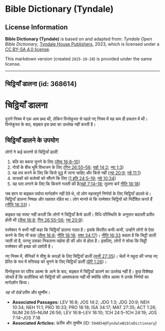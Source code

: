 # Bible Dictionary (Tyndale)

## License Information

**Bible Dictionary (Tyndale)** is based on and adapted from: _Tyndale Open Bible Dictionary_, [Tyndale House Publishers](https://tyndaleopenresources.com/), 2023, which is licensed under a [CC BY-SA 4.0 license](https://creativecommons.org/licenses/by-sa/4.0/legalcode.en).

This markdown version (created `2025-10-20`) is provided under the same license.



--------------------------------

## चिट्ठियाँ डालना (id: 368614)

चिट्ठियाँ डालना
===============

पुराने नियम में एक आम प्रथा थी, लेकिन पिन्तेकुस्त से पहले नए नियम में यह कम ही प्रचलन में थी। पिन्तेकुस्त के बाद, बाइबल इस प्रथा का उल्लेख नहीं करती है।

चिट्ठियाँ डालने के उपयोग
------------------------

लोगों ने कई कारणों से चिट्ठियाँ डालीं:

1. बलि का बकरा चुनने के लिए ([लैव्य 16:8–10](https://ref.ly/Lev16:8-Lev16:10))
2. गोत्रों के बीच भूमि विभाजन के लिए ([गिन 26:55–56](https://ref.ly/Num26:55-Num26:56); [यहो 14:2](https://ref.ly/Josh14:2); [न्या 1:3](https://ref.ly/Judg1:3))
3. यह तय करने के लिए कि किसे युद्ध में जाना चाहिए और किसे नहीं ([न्या 20:9](https://ref.ly/Judg20:9); [नहे 11:1](https://ref.ly/Neh11:1))
4. याजकों को कर्तव्यों को सौंपने कि लिए ([1 इति 24:5–19](https://ref.ly/1Chr24:5-1Chr24:19); [नहे 10:34](https://ref.ly/Neh10:34))
5. यह पता लगाने के लिए कि किसने गलती की है([यहो 7:14–18](https://ref.ly/Josh7:14-Josh7:18); तुलना करें [नीति 18:18](https://ref.ly/Prov18:18))

जब ज्ञान या बाइबल पर्याप्त मार्गदर्शन नहीं देते थे, तो लोग महत्वपूर्ण निर्णयों के लिए चिट्ठियाँ डालते थे। चिट्ठियाँ डालना निष्पक्ष और पक्षपात रहित था। लोग मानते थे कि परमेश्वर चिट्ठियों को निर्देशित करते हैं ([नीति 16:33](https://ref.ly/Prov16:33))।

बाइबल यह स्पष्ट नहीं करती कि लोगों ने चिट्ठियाँ कैसे डालीं। विधि परिस्थिति के अनुसार बदलती प्रतीत होती थी ([लैव्य 16:8](https://ref.ly/Lev16:8); [गिन 26:55–56](https://ref.ly/Num26:55-Num26:56); [न्या 20:9](https://ref.ly/Judg20:9)).

परमेश्वर ने कभी नहीं कहा कि चिट्ठियाँ डालना गलत है। इसके विपरीत कभी\-कभी, उन्होंने लोगों से ऐसा करने के लिए भी कहा ([लैव्य 16:8](https://ref.ly/Lev16:8); [नीति 18:18](https://ref.ly/Prov18:18); [यशा 34:17](https://ref.ly/Isa34:17))। [नीति 16:33](https://ref.ly/Prov16:33) कहता है कि चिट्ठी डाली जाती तो है, परन्तु उसका निकलना यहोवा ही की ओर से होता है। इसलिए, लोगों ने सोचा कि चिट्ठी परमेश्वर की इच्छा को दर्शाती है।

नए नियम में, सैनिकों ने यीशु के कपड़ों के लिए चिट्ठियाँ डालीं ([मत्ती 27:35](https://ref.ly/Matt27:35))। चेलों ने यहूदा की जगह नए प्रेरित के रूप में मत्तियाह को चुनने के लिए चिट्ठियाँ डालीं ([प्रेरि 1:26](https://ref.ly/Acts1:26))।

पिन्तेकुस्त पर पवित्र आत्मा के आने के बाद, बाइबल में चिट्ठियाँ डालने का उल्लेख नहीं है। कुछ विशेषज्ञ सोचते हैं कि कलीसिया को चिट्ठियों की आवश्यकता नहीं थी क्योंकि पवित्र आत्मा ने उनके निर्णयों का मार्गदर्शन किया।

*यह भी देखें* उरीम और थुम्मीम।

* **Associated Passages:** LEV 16:8; JOS 14:2; JDG 1:3; JDG 20:9; NEH 10:34; NEH 11:1; PRO 16:33; PRO 18:18; ISA 34:17; MAT 27:35; ACT 1:26; NUM 26:55–NUM 26:56; LEV 16:8–LEV 16:10; 1CH 24:5–1CH 24:19; JOS 7:14–JOS 7:18
* **Associated Articles:** ऊरीम और तुम्मीम (ID: `594854@TyndaleBibleDictionary`)

